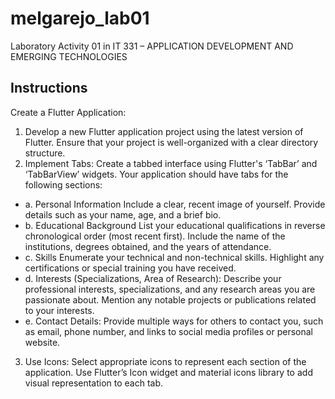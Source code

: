 # melgarejo_lab01

Laboratory Activity 01 in IT 331 – APPLICATION DEVELOPMENT AND EMERGING TECHNOLOGIES

## Instructions
Create a Flutter Application:
1. Develop a new Flutter application project using the latest version of Flutter. Ensure that
your project is well-organized with a clear directory structure.
2. Implement Tabs:
Create a tabbed interface using Flutter's ‘TabBar’ and ‘TabBarView’ widgets. Your
application should have tabs for the following sections:
- a. Personal Information
Include a clear, recent image of yourself.
Provide details such as your name, age, and a brief bio.
- b. Educational Background
List your educational qualifications in reverse chronological order (most recent
first).
Include the name of the institutions, degrees obtained, and the years of attendance.
- c. Skills
Enumerate your technical and non-technical skills.
Highlight any certifications or special training you have received.
- d. Interests (Specializations, Area of Research):
Describe your professional interests, specializations, and any research areas you are
passionate about.
Mention any notable projects or publications related to your interests.
- e. Contact Details:
Provide multiple ways for others to contact you, such as email, phone number, and
links to social media profiles or personal website.

3. Use Icons:
Select appropriate icons to represent each section of the application. Use Flutter’s Icon
widget and material icons library to add visual representation to each tab.
